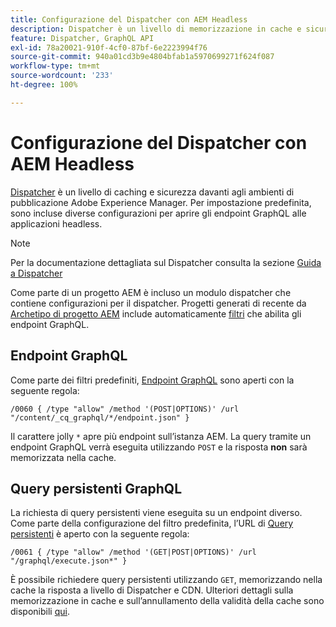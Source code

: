 ```yaml
---
title: Configurazione del Dispatcher con AEM Headless
description: Dispatcher è un livello di memorizzazione in cache e sicurezza davanti agli ambienti di pubblicazione Adobe Experience Manager. Diverse configurazioni vengono utilizzate per aprire gli endpoint GraphQL alle applicazioni headless.
feature: Dispatcher, GraphQL API
exl-id: 78a20021-910f-4cf0-87bf-6e2223994f76
source-git-commit: 940a01cd3b9e4804bfab1a5970699271f624f087
workflow-type: tm+mt
source-wordcount: '233'
ht-degree: 100%

---
```


# Configurazione del Dispatcher con AEM Headless

[Dispatcher](https://experienceleague.adobe.com/docs/experience-manager-dispatcher/using/dispatcher.html?lang=it) è un livello di caching e sicurezza davanti agli ambienti di pubblicazione Adobe Experience Manager. Per impostazione predefinita, sono incluse diverse configurazioni per aprire gli endpoint GraphQL alle applicazioni headless.

>[!NOTE]
>
>Per la documentazione dettagliata sul Dispatcher consulta la sezione [Guida a Dispatcher](https://experienceleague.adobe.com/docs/experience-manager-dispatcher/using/dispatcher.html)

Come parte di un progetto AEM è incluso un modulo dispatcher che contiene configurazioni per il dispatcher. Progetti generati di recente da [Archetipo di progetto AEM](https://github.com/adobe/aem-project-archetype) include automaticamente [filtri](https://experienceleague.adobe.com/docs/experience-manager-dispatcher/using/configuring/dispatcher-configuration.html?lang=it#defining-a-filter) che abilita gli endpoint GraphQL.

## Endpoint GraphQL

Come parte dei filtri predefiniti, [Endpoint GraphQL](/help/headless/graphql-api/graphql-endpoint.md) sono aperti con la seguente regola:

```
/0060 { /type "allow" /method '(POST|OPTIONS)' /url "/content/_cq_graphql/*/endpoint.json" }
```

Il carattere jolly `*` apre più endpoint sull’istanza AEM. La query tramite un endpoint GraphQL verrà eseguita utilizzando `POST` e la risposta **non** sarà memorizzata nella cache.

## Query persistenti GraphQL

La richiesta di query persistenti viene eseguita su un endpoint diverso. Come parte della configurazione del filtro predefinita, l’URL di [Query persistenti](/help/headless/graphql-api/persisted-queries.md) è aperto con la seguente regola:

```
/0061 { /type "allow" /method '(GET|POST|OPTIONS)' /url "/graphql/execute.json*" }
```

È possibile richiedere query persistenti utilizzando `GET`, memorizzando nella cache la risposta a livello di Dispatcher e CDN. Ulteriori dettagli sulla memorizzazione in cache e sull’annullamento della validità della cache sono disponibili [qui](/help/implementing/dispatcher/caching.md).

